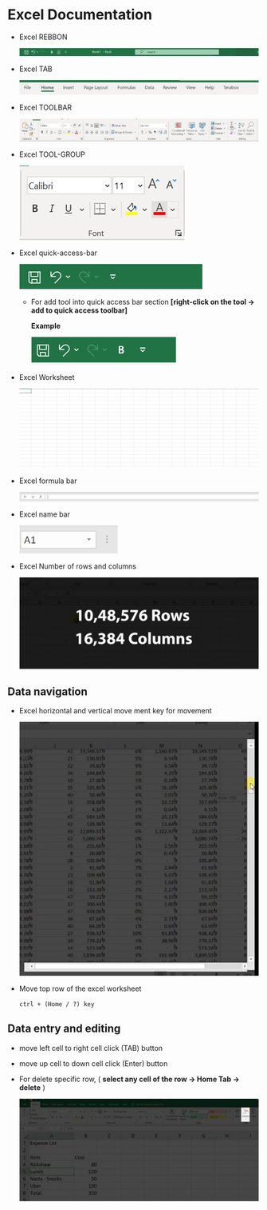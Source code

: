 # Excel Documentation

- Excel REBBON

  ![rebbon picture](document/Capture.PNG "rebbon")

- Excel TAB

  ![TAB picture](document/Capture1.PNG "EXcel TAB")

- Excel TOOLBAR

  ![tool picture](document/Capture2.PNG "Excel Toolbar")

- Excel TOOL-GROUP

  ![tool-group picture](document/Capture3.PNG "Excel Tool-group")

- Excel quick-access-bar

  ![quick-access-bar picture](document/Capture4.PNG "Excel quick-access-bar")

  - For add tool into quick access bar section **[right-click on the tool -> add to quick access toolbar]**

    **Example**

    ![quick-access-bar picture](document/Capture5.PNG "Excel quick-access-bar")

- Excel Worksheet

  ![worksheet picture](document/Capture6.PNG "Excel worksheet")

- Excel formula bar

  ![formula picture](document/Capture7.PNG "Excel formula bar")

- Excel name bar

  ![name picture](document/Capture8.PNG "Excel name bar")

- Excel Number of rows and columns

  ![name picture](document/Capture9.PNG "Excel rows and columns")

## Data navigation

- Excel horizontal and vertical move ment key for movement

  ![navigation bar picture](document/Capture10.PNG "navigation bar")

- Move top row of the excel worksheet

  ```
  ctrl + (Home / ?) key

  ```

## Data entry and editing

- move left cell to right cell click (TAB) button
- move up cell to down cell click (Enter) button

- For delete specific row, ( **select any cell of the row -> Home Tab -> delete** )

  ![delete  picture](document/Capture11.PNG "delete tool")
